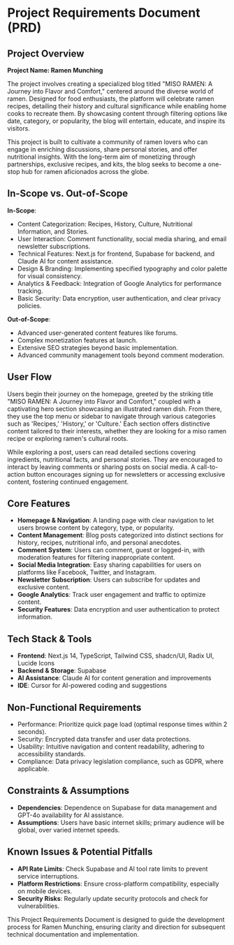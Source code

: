 # Project Requirements Document (PRD)

## Project Overview

**Project Name: Ramen Munching**

The project involves creating a specialized blog titled "MISO RAMEN: A Journey into Flavor and Comfort," centered around the diverse world of ramen. Designed for food enthusiasts, the platform will celebrate ramen recipes, detailing their history and cultural significance while enabling home cooks to recreate them. By showcasing content through filtering options like date, category, or popularity, the blog will entertain, educate, and inspire its visitors.

This project is built to cultivate a community of ramen lovers who can engage in enriching discussions, share personal stories, and offer nutritional insights. With the long-term aim of monetizing through partnerships, exclusive recipes, and kits, the blog seeks to become a one-stop hub for ramen aficionados across the globe.

## In-Scope vs. Out-of-Scope

**In-Scope**:
- Content Categorization: Recipes, History, Culture, Nutritional Information, and Stories.
- User Interaction: Comment functionality, social media sharing, and email newsletter subscriptions.
- Technical Features: Next.js for frontend, Supabase for backend, and Claude AI for content assistance.
- Design & Branding: Implementing specified typography and color palette for visual consistency.
- Analytics & Feedback: Integration of Google Analytics for performance tracking.
- Basic Security: Data encryption, user authentication, and clear privacy policies.

**Out-of-Scope**:
- Advanced user-generated content features like forums.
- Complex monetization features at launch.
- Extensive SEO strategies beyond basic implementation.
- Advanced community management tools beyond comment moderation.

## User Flow 

Users begin their journey on the homepage, greeted by the striking title "MISO RAMEN: A Journey into Flavor and Comfort," coupled with a captivating hero section showcasing an illustrated ramen dish. From there, they use the top menu or sidebar to navigate through various categories such as 'Recipes,' 'History,' or 'Culture.' Each section offers distinctive content tailored to their interests, whether they are looking for a miso ramen recipe or exploring ramen's cultural roots.

While exploring a post, users can read detailed sections covering ingredients, nutritional facts, and personal stories. They are encouraged to interact by leaving comments or sharing posts on social media. A call-to-action button encourages signing up for newsletters or accessing exclusive content, fostering continued engagement.

## Core Features

- **Homepage & Navigation**: A landing page with clear navigation to let users browse content by category, type, or popularity.
- **Content Management**: Blog posts categorized into distinct sections for history, recipes, nutritional info, and personal anecdotes.
- **Comment System**: Users can comment, guest or logged-in, with moderation features for filtering inappropriate content.
- **Social Media Integration**: Easy sharing capabilities for users on platforms like Facebook, Twitter, and Instagram.
- **Newsletter Subscription**: Users can subscribe for updates and exclusive content.
- **Google Analytics**: Track user engagement and traffic to optimize content.
- **Security Features**: Data encryption and user authentication to protect information.

## Tech Stack & Tools

- **Frontend**: Next.js 14, TypeScript, Tailwind CSS, shadcn/UI, Radix UI, Lucide Icons
- **Backend & Storage**: Supabase
- **AI Assistance**: Claude AI for content generation and improvements
- **IDE**: Cursor for AI-powered coding and suggestions

## Non-Functional Requirements

- Performance: Prioritize quick page load (optimal response times within 2 seconds).
- Security: Encrypted data transfer and user data protections.
- Usability: Intuitive navigation and content readability, adhering to accessibility standards.
- Compliance: Data privacy legislation compliance, such as GDPR, where applicable.

## Constraints & Assumptions

- **Dependencies**: Dependence on Supabase for data management and GPT-4o availability for AI assistance.
- **Assumptions**: Users have basic internet skills; primary audience will be global, over varied internet speeds.

## Known Issues & Potential Pitfalls

- **API Rate Limits**: Check Supabase and AI tool rate limits to prevent service interruptions.
- **Platform Restrictions**: Ensure cross-platform compatibility, especially on mobile devices.
- **Security Risks**: Regularly update security protocols and check for vulnerabilities.

This Project Requirements Document is designed to guide the development process for Ramen Munching, ensuring clarity and direction for subsequent technical documentation and implementation.